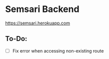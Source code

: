 # Semsari Backend
https://semsari.herokuapp.com

## To-Do:
- [ ] Fix error when accessing non-existing route